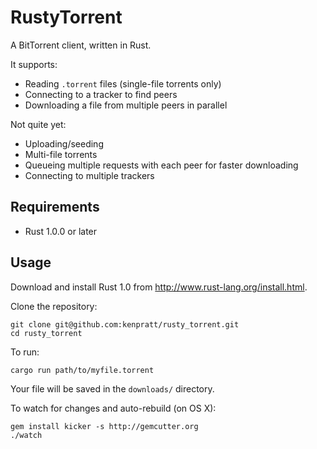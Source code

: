 RustyTorrent
============

A BitTorrent client, written in Rust.

It supports:

* Reading `.torrent` files (single-file torrents only)
* Connecting to a tracker to find peers
* Downloading a file from multiple peers in parallel

Not quite yet:

* Uploading/seeding
* Multi-file torrents
* Queueing multiple requests with each peer for faster downloading
* Connecting to multiple trackers

Requirements
------------

* Rust 1.0.0 or later

Usage
-----

Download and install Rust 1.0 from http://www.rust-lang.org/install.html.

Clone the repository:

    git clone git@github.com:kenpratt/rusty_torrent.git
    cd rusty_torrent

To run:

    cargo run path/to/myfile.torrent

Your file will be saved in the `downloads/` directory.

To watch for changes and auto-rebuild (on OS X):

    gem install kicker -s http://gemcutter.org
    ./watch
